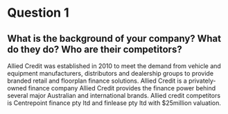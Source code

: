 # Question 1

## What is the background of your company? What do they do? Who are their competitors?

Allied Credit was established in 2010 to meet the demand from vehicle and equipment manufacturers, distributors and dealership groups to provide branded retail and floorplan finance solutions. Allied Credit is a privately-owned finance company Allied Credit provides the finance power behind several major Australian and international brands. Allied credit competitors is Centrepoint finance pty ltd and finlease pty ltd with $25million valuation.